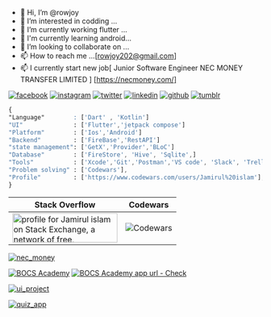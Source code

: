 - 👋 Hi, I’m @rowjoy
- 👀 I’m interested in codding ...
- 🌱 I’m currently working flutter ...
- 🌱 I'm currently learning android...
- 💞️ I’m looking to collaborate on ...
- 📫 How to reach me ...[rowjoy202@gmail.com]
- 📫 I currently start new job[ Junior Software Engineer
NEC MONEY TRANSFER LIMITED ] [https://necmoney.com/]

  
<!-- display the social media buttons in your README -->
[![facebook](https://github.com/shikhar1020jais1/Git-Social/blob/master/Icons/Facebook.png (Facebook))][1]
[![instagram](https://github.com/shikhar1020jais1/Git-Social/blob/master/Icons/Instagram.png (Instagram))][2]
[![twitter](https://github.com/shikhar1020jais1/Git-Social/blob/master/Icons/Twitter.png (Twitter))][3]
[![linkedin](https://github.com/shikhar1020jais1/Git-Social/blob/master/Icons/LinkedIn.png (LinkedIn))][4]
[![github](https://github.com/shikhar1020jais1/Git-Social/blob/master/Icons/Github.png (Github))][5]
[![tumblr](https://github.com/shikhar1020jais1/Git-Social/blob/master/Icons/tumblr.png (Tumblr))][7]


<!-- To Link your profile to the media buttons -->

[1]: https://www.facebook.com/rowjoy202/
[2]: https://www.instagram.com/username
[3]: https://www.twitter.com/SafaWordpress
[4]: https://www.linkedin.com/in/jamirul-islam-68454a1a2/
[5]: https://www.github.com/rowjoy
[6]: https://in.pinterest.com/username
[7]: https://username.tumblr.com



<!---
rowjoy/rowjoy is a ✨ special ✨ repository because its `README.md` (this file) appears on your GitHub profile.
You can click the Preview link to take a look at your changes.
--->

```css
{
"Language"        : ['Dart' , 'Kotlin']
"UI"              : ['Flutter','jetpack compose']
"Platform"        : ['Ios','Android']
"Backend"         : ['FireBase','RestAPI']
"state management": ['GetX','Provider','BLoC']
"Database"        : ['FireStore', 'Hive', 'Sqlite',]
"Tools"           : ['Xcode','Git','Postman','VS code', 'Slack', 'Trello', 'Android Studio', 'Adobe XD', 'Figma', 'Dart Dev Tool']
"Problem solving" : ['Codewars'],
"Profile"         : ['https://www.codewars.com/users/Jamirul%20islam'],
}
```

| Stack Overflow  | Codewars |
| ------------- | ------------- |
| <a href="https://stackexchange.com/users/19765769/jamirul-islam"><img src="https://stackexchange.com/users/flair/19765769.png" width="208" height="58" alt="profile for Jamirul islam on Stack Exchange, a network of free, community-driven Q&amp;A sites" title="profile for Jamirul islam on Stack Exchange, a network of free, community-driven Q&amp;A sites" /></a>  | ![Codewars](https://github.r2v.ch/codewars?user=Jamirul%20islam&stroke=COLOR)  |







[![nec_money](https://user-images.githubusercontent.com/69602585/180448734-3a5bc7ba-a5e1-4996-af87-1bd2c7097faa.png)](https://apps.apple.com/us/app/nec-money/id1476959641) 

[![BOCS Academy](https://github.com/rowjoy/rowjoy/assets/69602585/b3924983-d40c-4c47-9ed3-300f56fdba47)](https://play.google.com/store/apps/details?id=com.niharon.bocs)
[![BOCS Academy app url - Check ]()](https://play.google.com/store/apps/details?id=com.niharon.bocs)

[![ui_project](https://user-images.githubusercontent.com/69602585/180413866-e2e6e161-b585-4402-9566-f1a4309bbde6.png)](https://github.com/rowjoy/UI-project)

[![quiz_app](https://user-images.githubusercontent.com/69602585/180413021-65cb69e1-fe67-438b-a26d-61bb4bb5c908.jpg)](https://play.google.com/store/apps/details?id=com.interview.quiz_app) 






